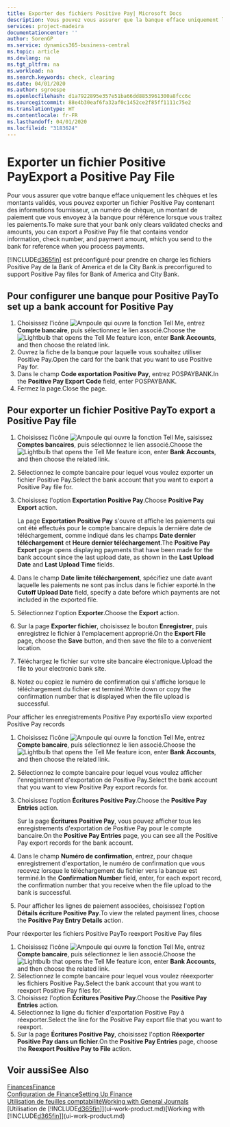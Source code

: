 ```yaml
---
title: Exporter des fichiers Positive Pay| Microsoft Docs
description: Vous pouvez vous assurer que la banque efface uniquement les chèques et les montants validés en exportant un fichier Positive Pay contenant des informations de paiement et fournisseur.
services: project-madeira
documentationcenter: ''
author: SorenGP
ms.service: dynamics365-business-central
ms.topic: article
ms.devlang: na
ms.tgt_pltfrm: na
ms.workload: na
ms.search.keywords: check, clearing
ms.date: 04/01/2020
ms.author: sgroespe
ms.openlocfilehash: d1a7922895e357e51ba66dd8853961300a8fcc6c
ms.sourcegitcommit: 88e4b30eaf6fa32af0c1452ce2f85ff1111c75e2
ms.translationtype: HT
ms.contentlocale: fr-FR
ms.lasthandoff: 04/01/2020
ms.locfileid: "3183624"
---
```

# <a name="export-a-positive-pay-file"></a><span data-ttu-id="8b9ae-103">Exporter un fichier Positive Pay</span><span class="sxs-lookup"><span data-stu-id="8b9ae-103">Export a Positive Pay File</span></span>
<span data-ttu-id="8b9ae-104">Pour vous assurer que votre banque efface uniquement les chèques et les montants validés, vous pouvez exporter un fichier Positive Pay contenant des informations fournisseur, un numéro de chèque, un montant de paiement que vous envoyez à la banque pour référence lorsque vous traitez les paiements.</span><span class="sxs-lookup"><span data-stu-id="8b9ae-104">To make sure that your bank only clears validated checks and amounts, you can export a Positive Pay file that contains vendor information, check number, and payment amount, which you send to the bank for reference when you process payments.</span></span>

[!INCLUDE[d365fin](includes/d365fin_md.md)] <span data-ttu-id="8b9ae-105">est préconfiguré pour prendre en charge les fichiers Positive Pay de la Bank of America et de la City Bank.</span><span class="sxs-lookup"><span data-stu-id="8b9ae-105">is preconfigured to support Positive Pay files for Bank of America and City Bank.</span></span>

## <a name="to-set-up-a-bank-account-for-positive-pay"></a><span data-ttu-id="8b9ae-106">Pour configurer une banque pour Positive Pay</span><span class="sxs-lookup"><span data-stu-id="8b9ae-106">To set up a bank account for Positive Pay</span></span>
1. <span data-ttu-id="8b9ae-107">Choisissez l'icône ![Ampoule qui ouvre la fonction Tell Me](media/ui-search/search_small.png "Dites-moi ce que vous voulez faire"), entrez **Compte bancaire**, puis sélectionnez le lien associé.</span><span class="sxs-lookup"><span data-stu-id="8b9ae-107">Choose the ![Lightbulb that opens the Tell Me feature](media/ui-search/search_small.png "Tell me what you want to do") icon, enter **Bank Accounts**, and then choose the related link.</span></span>
2. <span data-ttu-id="8b9ae-108">Ouvrez la fiche de la banque pour laquelle vous souhaitez utiliser Positive Pay.</span><span class="sxs-lookup"><span data-stu-id="8b9ae-108">Open the card for the bank that you want to use Positive Pay for.</span></span>
3. <span data-ttu-id="8b9ae-109">Dans le champ **Code exportation Positive Pay**, entrez POSPAYBANK.</span><span class="sxs-lookup"><span data-stu-id="8b9ae-109">In the **Positive Pay Export Code** field, enter POSPAYBANK.</span></span>
4. <span data-ttu-id="8b9ae-110">Fermez la page.</span><span class="sxs-lookup"><span data-stu-id="8b9ae-110">Close the page.</span></span>

## <a name="to-export-a-positive-pay-file"></a><span data-ttu-id="8b9ae-111">Pour exporter un fichier Positive Pay</span><span class="sxs-lookup"><span data-stu-id="8b9ae-111">To export a Positive Pay file</span></span>
1. <span data-ttu-id="8b9ae-112">Choisissez l'icône ![Ampoule qui ouvre la fonction Tell Me](media/ui-search/search_small.png "Dites-moi ce que vous voulez faire"), saisissez **Comptes bancaires**, puis sélectionnez le lien associé.</span><span class="sxs-lookup"><span data-stu-id="8b9ae-112">Choose the ![Lightbulb that opens the Tell Me feature](media/ui-search/search_small.png "Tell me what you want to do") icon, enter **Bank Accounts**, and then choose the related link.</span></span>
2. <span data-ttu-id="8b9ae-113">Sélectionnez le compte bancaire pour lequel vous voulez exporter un fichier Positive Pay.</span><span class="sxs-lookup"><span data-stu-id="8b9ae-113">Select the bank account that you want to export a Positive Pay file for.</span></span>
3. <span data-ttu-id="8b9ae-114">Choisissez l'option **Exportation Positive Pay**.</span><span class="sxs-lookup"><span data-stu-id="8b9ae-114">Choose **Positive Pay Export** action.</span></span>

    <span data-ttu-id="8b9ae-115">La page **Exportation Positive Pay** s'ouvre et affiche les paiements qui ont été effectués pour le compte bancaire depuis la dernière date de téléchargement, comme indiqué dans les champs **Date dernier téléchargement** et **Heure dernier téléchargement**.</span><span class="sxs-lookup"><span data-stu-id="8b9ae-115">The **Positive Pay Export** page opens displaying payments that have been made for the bank account since the last upload date, as shown in the **Last Upload Date** and **Last Upload Time** fields.</span></span>
4. <span data-ttu-id="8b9ae-116">Dans le champ **Date limite téléchargement**, spécifiez une date avant laquelle les paiements ne sont pas inclus dans le fichier exporté.</span><span class="sxs-lookup"><span data-stu-id="8b9ae-116">In the **Cutoff Upload Date** field, specify a date before which payments are not included in the exported file.</span></span>
5. <span data-ttu-id="8b9ae-117">Sélectionnez l'option **Exporter**.</span><span class="sxs-lookup"><span data-stu-id="8b9ae-117">Choose the **Export** action.</span></span>
6. <span data-ttu-id="8b9ae-118">Sur la page **Exporter fichier**, choisissez le bouton **Enregistrer**, puis enregistrez le fichier à l'emplacement approprié.</span><span class="sxs-lookup"><span data-stu-id="8b9ae-118">On the **Export File** page, choose the **Save** button, and then save the file to a convenient location.</span></span>
7. <span data-ttu-id="8b9ae-119">Téléchargez le fichier sur votre site bancaire électronique.</span><span class="sxs-lookup"><span data-stu-id="8b9ae-119">Upload the file to your electronic bank site.</span></span>
8. <span data-ttu-id="8b9ae-120">Notez ou copiez le numéro de confirmation qui s'affiche lorsque le téléchargement du fichier est terminé.</span><span class="sxs-lookup"><span data-stu-id="8b9ae-120">Write down or copy the confirmation number that is displayed when the file upload is successful.</span></span>

<span data-ttu-id="8b9ae-121">Pour afficher les enregistrements Positive Pay exportés</span><span class="sxs-lookup"><span data-stu-id="8b9ae-121">To view exported Positive Pay records</span></span>

1. <span data-ttu-id="8b9ae-122">Choisissez l'icône ![Ampoule qui ouvre la fonction Tell Me](media/ui-search/search_small.png "Dites-moi ce que vous voulez faire"), entrez **Compte bancaire**, puis sélectionnez le lien associé.</span><span class="sxs-lookup"><span data-stu-id="8b9ae-122">Choose the ![Lightbulb that opens the Tell Me feature](media/ui-search/search_small.png "Tell me what you want to do") icon, enter **Bank Accounts**, and then choose the related link.</span></span>
2. <span data-ttu-id="8b9ae-123">Sélectionnez le compte bancaire pour lequel vous voulez afficher l'enregistrement d'exportation de Positive Pay.</span><span class="sxs-lookup"><span data-stu-id="8b9ae-123">Select the bank account that you want to view Positive Pay export records for.</span></span>
3. <span data-ttu-id="8b9ae-124">Choisissez l'option **Écritures Positive Pay**.</span><span class="sxs-lookup"><span data-stu-id="8b9ae-124">Choose the **Positive Pay Entries** action.</span></span>

    <span data-ttu-id="8b9ae-125">Sur la page **Écritures Positive Pay**, vous pouvez afficher tous les enregistrements d'exportation de Positive Pay pour le compte bancaire.</span><span class="sxs-lookup"><span data-stu-id="8b9ae-125">On the **Positive Pay Entries** page, you can see all the Positive Pay export records for the bank account.</span></span>
4. <span data-ttu-id="8b9ae-126">Dans le champ **Numéro de confirmation**, entrez, pour chaque enregistrement d'exportation, le numéro de confirmation que vous recevez lorsque le téléchargement du fichier vers la banque est terminé.</span><span class="sxs-lookup"><span data-stu-id="8b9ae-126">In the **Confirmation Number** field, enter, for each export record, the confirmation number that you receive when the file upload to the bank is successful.</span></span>
5. <span data-ttu-id="8b9ae-127">Pour afficher les lignes de paiement associées, choisissez l'option **Détails écriture Positive Pay**.</span><span class="sxs-lookup"><span data-stu-id="8b9ae-127">To view the related payment lines, choose the **Positive Pay Entry Details** action.</span></span>

<span data-ttu-id="8b9ae-128">Pour réexporter les fichiers Positive Pay</span><span class="sxs-lookup"><span data-stu-id="8b9ae-128">To reexport Positive Pay files</span></span>

1. <span data-ttu-id="8b9ae-129">Choisissez l'icône ![Ampoule qui ouvre la fonction Tell Me](media/ui-search/search_small.png "Dites-moi ce que vous voulez faire"), entrez **Compte bancaire**, puis sélectionnez le lien associé.</span><span class="sxs-lookup"><span data-stu-id="8b9ae-129">Choose the ![Lightbulb that opens the Tell Me feature](media/ui-search/search_small.png "Tell me what you want to do") icon, enter **Bank Accounts**, and then choose the related link.</span></span>
2. <span data-ttu-id="8b9ae-130">Sélectionnez le compte bancaire pour lequel vous voulez réeexporter les fichiers Positive Pay.</span><span class="sxs-lookup"><span data-stu-id="8b9ae-130">Select the bank account that you want to reexport Positive Pay files for.</span></span>
3. <span data-ttu-id="8b9ae-131">Choisissez l'option **Écritures Positive Pay**.</span><span class="sxs-lookup"><span data-stu-id="8b9ae-131">Choose the **Positive Pay Entries** action.</span></span>
4. <span data-ttu-id="8b9ae-132">Sélectionnez la ligne du fichier d'exportation Positive Pay à réexporter.</span><span class="sxs-lookup"><span data-stu-id="8b9ae-132">Select the line for the Positive Pay export file that you want to reexport.</span></span>
5. <span data-ttu-id="8b9ae-133">Sur la page **Écritures Positive Pay**, choisissez l'option **Réexporter Positive Pay dans un fichier**.</span><span class="sxs-lookup"><span data-stu-id="8b9ae-133">On the **Positive Pay Entries** page, choose the **Reexport Positive Pay to File** action.</span></span>

## <a name="see-also"></a><span data-ttu-id="8b9ae-134">Voir aussi</span><span class="sxs-lookup"><span data-stu-id="8b9ae-134">See Also</span></span>
[<span data-ttu-id="8b9ae-135">Finances</span><span class="sxs-lookup"><span data-stu-id="8b9ae-135">Finance</span></span>](finance.md)  
[<span data-ttu-id="8b9ae-136">Configuration de Finance</span><span class="sxs-lookup"><span data-stu-id="8b9ae-136">Setting Up Finance</span></span>](finance-setup-finance.md)  
[<span data-ttu-id="8b9ae-137">Utilisation de feuilles comptabilité</span><span class="sxs-lookup"><span data-stu-id="8b9ae-137">Working with General Journals</span></span>](ui-work-general-journals.md)  
<span data-ttu-id="8b9ae-138">[Utilisation de [!INCLUDE[d365fin](includes/d365fin_md.md)]](ui-work-product.md)</span><span class="sxs-lookup"><span data-stu-id="8b9ae-138">[Working with [!INCLUDE[d365fin](includes/d365fin_md.md)]](ui-work-product.md)</span></span>
